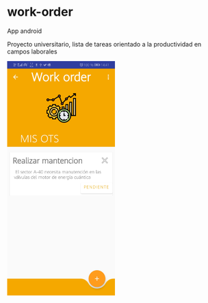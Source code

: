 # work-order
App android 

Proyecto universitario, lista de tareas orientado a la productividad en campos laborales

<img src="app\src\main\res\drawable\imagenfromproyect.jpg" width="50%" heigth="50%" /> 
